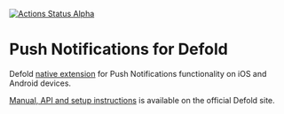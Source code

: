 [![Actions Status Alpha](https://github.com/defold/extension-push/actions/workflows/bob.yml/badge.svg)](https://github.com/defold/extension-push/actions)

# Push Notifications for Defold

Defold [native extension](https://www.defold.com/manuals/extensions/) for Push Notifications functionality on iOS and Android devices.

[Manual, API and setup instructions](https://www.defold.com/extension-push/) is available on the official Defold site.
